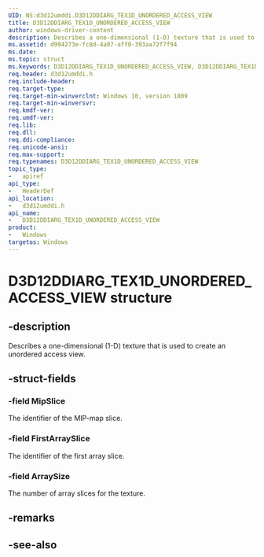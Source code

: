 ```yaml
---
UID: NS:d3d12umddi.D3D12DDIARG_TEX1D_UNORDERED_ACCESS_VIEW
title: D3D12DDIARG_TEX1D_UNORDERED_ACCESS_VIEW
author: windows-driver-content
description: Describes a one-dimensional (1-D) texture that is used to create an unordered access view.
ms.assetid: d994273e-fc8d-4a07-aff0-393aa72f7f94
ms.date: 
ms.topic: struct
ms.keywords: D3D12DDIARG_TEX1D_UNORDERED_ACCESS_VIEW, D3D12DDIARG_TEX1D_UNORDERED_ACCESS_VIEW, 
req.header: d3d12umddi.h
req.include-header:
req.target-type:
req.target-min-winverclnt: Windows 10, version 1809
req.target-min-winversvr:
req.kmdf-ver:
req.umdf-ver:
req.lib:
req.dll:
req.ddi-compliance:
req.unicode-ansi:
req.max-support:
req.typenames: D3D12DDIARG_TEX1D_UNORDERED_ACCESS_VIEW
topic_type: 
-	apiref
api_type: 
-	HeaderDef
api_location: 
-	d3d12umddi.h
api_name: 
-	D3D12DDIARG_TEX1D_UNORDERED_ACCESS_VIEW
product:
-	Windows
targetos: Windows
---
```


# D3D12DDIARG_TEX1D_UNORDERED_ACCESS_VIEW structure

## -description

Describes a one-dimensional (1-D) texture that is used to create an unordered access view.

## -struct-fields

### -field MipSlice

The identifier of the MIP-map slice.

### -field FirstArraySlice

The identifier of the first array slice.

### -field ArraySize
 
The number of array slices for the texture.

## -remarks

## -see-also
